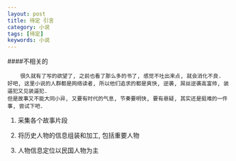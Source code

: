 ```yaml
---
layout: post
title: 待定 引言 
category: 小说 
tags: [待定]
keywords: 小说 
---
```

####不相关的

    	很久就有了写的欲望了, 之前也看了那么多的书了, 感觉不吐出来点, 就会消化不良.    
	好吧, 这里小说的人群都是网络读者, 所以他们追求的都是爽快, 逆袭, 屌丝逆袭高富帅, 装逼犯又见装逼犯.     
	但是故事又不能大同小异, 又要有时代的气息, 节奏要明快, 要有悬疑, 其实还是挺难的一件事, 尝试下吧.

1. 采集各个故事片段

2. 将历史人物的信息组装和加工, 包括重要人物

3. 人物信息定位以民国人物为主


